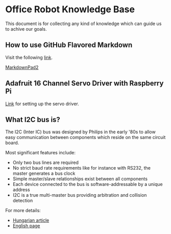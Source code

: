 Office Robot Knowledge Base
==============================

This document is for collecting any kind of knowledge which can guide us to achive our goals.

How to use GitHub Flavored Markdown
------------------------------------------------------------------
Visit the following [link](https://help.github.com/articles/github-flavored-markdown).

[MarkdownPad2](http://markdownpad.com/)

Adafruit 16 Channel Servo Driver with Raspberry Pi
------------------------------------------------------------------

[Link](http://learn.adafruit.com/adafruit-16-channel-servo-driver-with-raspberry-pi/overview) for setting up the servo driver.


What I2C bus is?
------------------------------------------------------------------

The I2C (Inter IC) bus was designed by Philips in the early '80s to allow easy communication between components which reside on the same circuit board.

Most significant features include:

- Only two bus lines are required
- No strict baud rate requirements like for instance with RS232, the master generates a bus clock
- Simple master/slave relationships exist between all components
- Each device connected to the bus is software-addressable by a unique address
- I2C is a true multi-master bus providing arbitration and collision detection

For more details:

- [Hungarian article](http://www.muszeroldal.hu/measurenotes/i2c_hu.pdf)
- [English page](http://www.i2c-bus.org/)